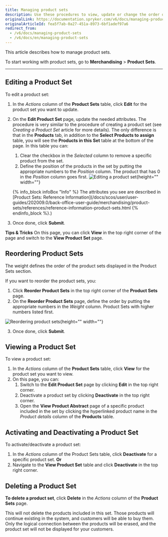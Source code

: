 ```yaml
---
title: Managing product sets
description: Use these procedures to view, update or change the order of product sets, as well as activate/deactivate and/or delete them in the Back Office.
originalLink: https://documentation.spryker.com/v6/docs/managing-product-sets
originalArticleId: fea5f7ab-0a27-451a-8973-6bf1adef97a6
redirect_from:
  - /v6/docs/managing-product-sets
  - /v6/docs/en/managing-product-sets
---
```


This article describes how to manage product sets.

To start working with product sets, go to **Merchandising** > **Product Sets**.
***
## Editing a Product Set
To edit a product set:
1. In the _Actions_ column of the **Product Sets** table, click **Edit** for the product set you want to update.
2. On the **Edit Product Set** page, update the needed attributes. The procedure is very similar to the procedure of creating a product set (see _Creating a Product Set_ article for more details). The only difference is that in the **Products** tab, in addition to the **Select Products to assign** table, you will see the **Products in this Set** table at the bottom of the page. In this table you can:
    1. Clear the checkbox in the _Selected_ column to remove a specific product from the set.
    2. Define the position of the products in the set by putting the appropriate numbers to the _Position_ column. The product that has 0 in the _Position_ column goes first.
![Editing a product set](https://spryker.s3.eu-central-1.amazonaws.com/docs/User+Guides/Back+Office+User+Guides/Products/Products/Product+Sets/Managing+Product+Sets/editing-product-set.png){height="" width=""}

    {% info_block infoBox "Info" %}
The attributes you see are described in [Product Sets: Reference Information](/docs/scos/user/user-guides/202009.0/back-office-user-guide/merchandising/product-sets/references/reference-information-product-sets.html
{% endinfo_block %}.)
3. Once done, click **Submit**.

**Tips & Tricks**
On this page, you can click **View** in the top right corner of the page and switch to the **View Product Set** page.

## Reordering Product Sets
The weight defines the order of the product sets displayed in the Product Sets section.

If you want to reorder the product sets, you:
1. Click **Reorder Product Sets** in the top right corner of the **Product Sets** page.
2. On the **Reorder Product Sets** page, define the order by putting the appropriate numbers in the _Weight_ column. Product Sets with higher numbers listed first. 
   
![Reordering product sets](https://spryker.s3.eu-central-1.amazonaws.com/docs/User+Guides/Back+Office+User+Guides/Products/Products/Product+Sets/Managing+Product+Sets/reorder-product-sets.png){height="" width=""}

3. Once done, click **Submit**.

## Viewing a Product Set
To view a product set:
1. In the _Actions_ column of the **Product Sets** table, click **View** for the product set you want to view.
2. On this page, you can:
    1. Switch to the **Edit Product Set** page by clicking **Edit** in the top right corner.
    2. Deactivate a product set by clicking **Deactivate** in the top right corner.
    3. Open the **View Product Abstract** page of a specific product included in the set by clicking the hyperlinked product name in the _Product details_ column of the **Products** table.

## Activating and Deactivating a Product Set
To activate/deactivate a product set: 
1. In the _Actions_ column of the Product Sets table, click **Deactivate** for a specific product set.
    **Or**
2. Navigate to the **View Product Set** table and click **Deactivate** in the top right corner.

## Deleting a Product Set
**To delete a product set**, click **Delete** in the _Actions_ column of the **Product Sets** page.

This will not delete the products included in this set. Those products will continue existing in the system, and customers will be able to buy them. Only the logical connection between the products will be erased, and the product set will not be displayed for your customers.


